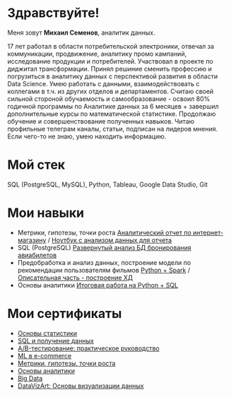# Здравствуйте!

Меня зовут **Михаил Семенов**, аналитик данных.

17 лет работал в области потребительской электроники, отвечал за коммуникации, продвижение, аналитику промо кампаний, исследование продукции и потребителей. Участвовал в проекте по диджитал трансформации. Принял решиние сменить профессию и погрузиться в аналитику данных c перспективой развития в области Data Science.  Умею работать с данными, взаимодействовать с коллегами в т.ч. из других отделов и департаментов. Считаю своей сильной стороной обучаемость и самообразование -  освоил 80% годичной программы по Аналитике данных за 6 месяцев + завершил дополнительные курсы по математической статистике. Продолжаю обучение и совершенствование полученных навыков. Читаю профильные телеграм каналы, статьи, подписан на лидеров мнения. Если чего-то не знаю, умею находить информацию.

# Мой стек

SQL (PostgreSQL, MySQL), Python, Tableau, Google Data Studio, Git

# Мои навыки
- Метрики, гипотезы, точки роста [Аналитический отчет по интернет-магазину](https://docs.google.com/document/d/18KIY0002QfkTYY9ckSIRzBlKE4k-Mo1sVZqMxs8MrYE/edit?usp=sharing) / [Ноутбук с анализом данных для отчета](https://colab.research.google.com/drive/109XE7lvq6b8uA0Okj2h9j0Wpl4vuvXPk?usp=sharing)
- SQL (PostgreSQL) [Развернутый анализ БД бронирования авиабилетов](https://github.com/semenov-mikhail/portfolio/blob/main/final_work_sql_msemenov.pdf)
- Предобработка и анализ данных, построение модели по рекомендации пользователям фильмов [Python + Spark](https://colab.research.google.com/drive/1rMMrt4pzHt-tb9wUcGaxZxjPpJqtjQcY?usp=sharing) / [Описательная часть - построение ХД](https://docs.google.com/document/d/1RmbIFfFbwch-nVOV_Ao9S-L7Az1XqvwKzea0D1dbX8E/edit?usp=sharing)
- Основы аналитики [Итоговая работа на Python + SQL](https://colab.research.google.com/drive/1lVMHUZ8SneM1RYHKLzcnlkBVy2BsKF4N?usp=sharing)

# Мои сертификаты

- [Основы статистики](https://github.com/semenov-mikhail/portfolio/blob/main/stepik-certificate-76-edc5082_statistics_Msemenov.pdf)
- [SQL и получение данных](https://github.com/semenov-mikhail/portfolio/blob/main/sql_cert_msemenov.pdf)
- [A/B-тестирование: практическое руководство](https://github.com/semenov-mikhail/portfolio/blob/main/cert_ab_tests_Semenov.pdf)
- [ML в e-commerce](https://github.com/semenov-mikhail/portfolio/blob/main/DWthon_ML_ecommerce_msemenov.pdf)
- [Метрики, гипотезы, точки роста](https://github.com/semenov-mikhail/portfolio/blob/main/certificate_metrics_semenov.pdf)
- [Основы аналитики](https://github.com/semenov-mikhail/portfolio/blob/main/analytics_basics_cert_msemenov.pdf)
- [Big Data](https://github.com/semenov-mikhail/portfolio/blob/main/bigdata_certificate_MSemenov.pdf)
- [DataVizArt: Основы визуализации данных](https://github.com/semenov-mikhail/portfolio/blob/main/cert_Semenov_DataViz.pdf)
